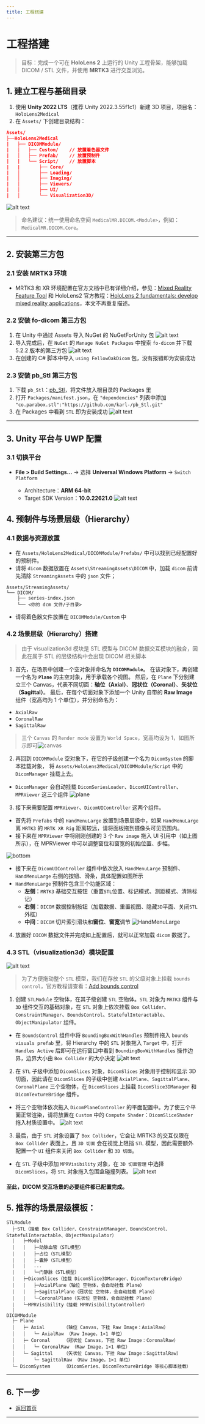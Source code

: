 ```yaml
---
title: 工程搭建
---
```

# 工程搭建

> 目标：完成一个可在 **HoloLens 2** 上运行的 Unity 工程骨架，能够加载 DICOM / STL 文件，并使用 **MRTK3** 进行交互浏览。

## 1. 建立工程与基础目录

1. 使用 **Unity 2022 LTS**（推荐 Unity 2022.3.55f1c1）新建 3D 项目，项目名：`HoloLens2Medical`
2. 在 `Assets/` 下创建目录结构：

```json
Assets/
├──HoloLens2Medical
|   ├── DICOMModule/
|   │   ├── Custom/    // 放置着色器文件
|   │   ├── Prefab/    // 放置预制件
|   |   └── Script/    // 放置脚本
|   |       ├── Core/
|   │       ├── Loading/
|   │       ├── Imaging/
|   │       ├── Viewers/
|   │       ├── UI/
|   │       └── Visualization3D/
```
![alt text](./imgs/document_structure.png)

> 命名建议：统一使用命名空间 `MedicalMR.DICOM.<Module>`，例如：`MedicalMR.DICOM.Core`。
---

## 2. 安装第三方包

### 2.1 安装 MRTK3 环境
* MRTK3 和 XR 环境配置在官方文档中已有详细介绍，参见：[Mixed Reality Feature Tool](https://learn.microsoft.com/en-us/windows/mixed-reality/develop/unity/welcome-to-mr-feature-tool) 和 HoloLens2 官方教程：[HoloLens 2 fundamentals: develop mixed reality applications](https://learn.microsoft.com/en-us/training/paths/beginner-hololens-2-tutorials/)，本文不再重复描述。

### 2.2 安装 fo-dicom 第三方包
1. 在 Unity 中通过 Assets 导入 NuGet 的 NuGetForUnity 包
![alt text](./imgs/import_packages.png)
2. 导入完成后，在 `NuGet` 的 `Manage NuGet Packages` 中搜索 `fo-dicom` 并下载 5.2.2 版本的第三方包
![alt text](./imgs/fo-dicom.png)
3. 在创建的 C# 脚本中导入 `using FellowOakDicom` 包，没有报错即为安装成功

### 2.3 安装 pb_Stl 第三方包
1. 下载 `pb_Stl`：[pb_Stl](https://github.com/karl-/pb_Stl)，将文件放入根目录的 Packages 里
2. 打开 `Packages/manifest.json`，在 `"dependencies"` 列表中添加 `"co.parabox.stl":"https://github.com/karl-/pb_Stl.git"`
3. 在 Packages 中看到 `STL` 即为安装成功
![alt text](./imgs/stl.png)
---

## 3. Unity 平台与 UWP 配置

### 3.1 切换平台

* **File > Build Settings…** → 选择 **Universal Windows Platform** → `Switch Platform`

  * Architecture：**ARM 64-bit**
  * Target SDK Version：**10.0.22621.0**
![alt text](./imgs/uwp.png)


## 4. 预制件与场景层级（Hierarchy）

### 4.1 数据与资源放置
* 在 `Assets/HoloLens2Medical/DICOMModule/Prefabs/` 中可以找到已经配置好的预制件。
* 请将 `dicom` 数据放置在 `Assets\StreamingAssets\DICOM` 中，加载 `dicom` 前请先清除 `StreamingAssets` 中的 `json` 文件；

```
Assets/StreamingAssets/
└── DICOM/
    ├── series-index.json
    └── <你的 dcm 文件/子目录>
```
* 请将着色器文件放置在 `DICOMModule/Custom` 中

### 4.2 场景层级（Hierarchy）搭建
> 由于 visualization3d 模块是 STL 模型与 DICOM 数据交互模块的融合，因此在属于 STL 的层级结构中会出现 DICOM 相关脚本

1. 首先，在场景中创建一个空对象并命名为 **`DICOMModule`**。
在该对象下，再创建一个名为 **`Plane`** 的主空对象，用于承载各个视图。
然后，在 `Plane` 下分别建立三个 Canvas，代表不同切面：**轴位（Axial）**、**冠状位（Coronal）**、**矢状位（Sagittal）**。
最后，在每个切面对象下添加一个 Unity 自带的 **Raw Image** 组件（宽高均为 1 个单位），并分别命名为：

* `AxialRaw`
* `CoronalRaw`
* `SagittalRaw`
> 三个 `Canvas` 的 `Render mode` 设置为 `World Space`，宽高均设为 1，如图所示即可![canvas](./imgs/canvas.png)


2. 再回到 `DICOMModule` 空对象下，在它的子级创建一个名为 `DicomSystem` 的脚本挂载对象，
将 `Assets/HoloLens2Medical/DICOMModule/Script` 中的 `DicomManager` 挂载上去。
* `DicomManager` 会自动挂载 `DicomSeriesLoader`、`DicomUIController`、`MPRViewer` 这三个组件
![plane](./imgs/plane.png)

3. 接下来需要配置 `MPRViewer`、`DicomUIController` 这两个组件。
* 首先将 `Prefabs` 中的 `HandMenuLarge` 放置到场景层级中，如果 `HandMenuLarge` 离 `MRTK3` 的 `MRTK XR Rig` 距离较远，请将面板拖到摄像头可见范围内。
* 接下来在 `MPRViewer` 中将刚刚创建的 3 个 `Raw image` 拖入 UI 引用中（如上图所示），在 MPRViewer 中可以调整窗位和窗宽的初始位置、步幅。

![bottom](./imgs/bottom.png)
* 接下来在 `DicomUIController` 组件中依次放入 `HandMenuLarge` 预制件、`HandMenuLarge` 右侧的按钮、滑条，具体配置如图所示
* `HandMenuLarge` 预制件包含三个功能区域：
  - **左侧**：`MRTK3` 基础交互按钮（重置`STL`位置、标记模式、测距模式、清除标记）
  - **右侧**：`DICOM` 数据控制按钮（加载数据、重置视图、隐藏`3D`平面、关闭`STL`外框）  
  - **中间**：`DICOM` 切片索引滑块和**窗位**、**窗宽**调节
![HandMenuLarge](./imgs/HandMenuLarge.png)

4. 放置好 `DICOM` 数据文件并完成如上配置后，就可以正常加载 `dicom` 数据了。

### 4.3 STL（visualization3d）模块配置
![alt text](./imgs/BoundingBoxWithHandles.png)
> 为了方便拖动整个 `STL` 模型，我们在存放 `STL` 的父级对象上挂载 `bounds control`，官方教程请查看：[Add bounds control](https://learn.microsoft.com/en-us/training/modules/get-started-with-object-interaction/5-7-exercise-manipulate-3d-objects-with-bounds-control)

1. 创建 `STLModule` 空物体，在其子级创建 `STL` 空物体。`STL` 对象为 `MRTK3` 组件与 `3D` 组件交互的基础对象，在 `STL` 对象上依次挂载 `Box Collider`、`ConstraintManager`、`BoundsControl`、`StatefulInteractable`、`ObjectManipulator` 组件。
* 在 `BoundsControl` 组件中将 `BoundingBoxWithHandles` 预制件拖入 `bounds visuals prefab` 里，将 Hierarchy 中的 `STL` 对象拖入 `Target` 中，打开 `Handles Active` 后即可在运行窗口中看到 `BoundingBoxWithHandles` 操作边界，边界大小由 `Box Collider` 的大小决定
![alt text](./imgs/BoundsControl.png)

2. 在 `STL` 子级中添加 `DicomSlices` 对象，`DicomSlices` 对象用于控制和显示 3D 切面，因此请在 `DicomSlices` 的子级中创建 `AxialPlane`、`SagittalPlane`、`CoronalPlane` 三个空物体，在 `DicomSlices` 上挂载 `DicomSlice3DManager` 和 `DicomTextureBridge` 组件。
* 将三个空物体依次拖入 `DicomPlaneController` 的平面配置中。为了使三个平面正常渲染，请将放置在 `Custom` 中的 `Compute Shader`：`DicomSliceShader` 拖入材质设置中。
![alt text](./imgs/DicomPlaneController.png)

3. 最后，由于 `STL` 对象设置了 `Box Collider`，它会让 MRTK3 的交互仅限在 `Box Collider` 表面上，且 `3D 切面` 会在视觉上阻挡 `STL` 模型，因此需要额外配置一个 `UI` 组件来关闭 `Box Collider` 和 `3D 切面`。
* 在 `STL` 子级中添加 `MPRVisibility` 对象，在 `3D 切面管理` 中选择 `DicomSlices`，将 `STL` 对象拖入包围盒碰撞列表。
![alt text](./imgs/MPRVisibility.png)

#### 至此，DICOM 交互场景的必要组件都已配置完成。

## 5. 推荐的场景层级模板：
```
STLModule
  ├─STL（挂载 Box Collider、ConstraintManager、BoundsControl、StatefulInteractable、ObjectManipulator）
  |   ├─Model
  |   |   ├─动脉血管（STL模型）
  |   |   ├─占位（STL模型）
  |   |   ├─囊肿（STL模型）
  |   |   ...
  |   |   └─门静脉（STL模型）
  |   ├─DicomSlices（挂载 DicomSlice3DManager、DicomTextureBridge）
  |   |   ├─AxialPlane（轴位 空物体，会自动挂载 Plane）
  |   |   ├─SagittalPlane（冠状位 空物体，会自动挂载 Plane）
  |   |   └─CoronalPlane（矢状位 空物体，会自动挂载 Plane）
  |   └─MPRVisibility（挂载 MPRVisibilityController）
  |
DICOMModule
  ├─ Plane
  │   ├─ Axial       （轴位 Canvas，下挂 Raw Image：AxialRaw）
  │   │   └─ AxialRaw （Raw Image，1×1 单位）
  │   ├─ Coronal     （冠状位 Canvas，下挂 Raw Image：CoronalRaw）
  │   │   └─ CoronalRaw （Raw Image，1×1 单位）
  │   └─ Sagittal    （矢状位 Canvas，下挂 Raw Image：SagittalRaw）
  │       └─ SagittalRaw （Raw Image，1×1 单位）
  └─ DicomSystem     （DicomSeries、DicomTextureBridge 等核心脚本挂载）

```
---
## 6. 下一步
* [返回首页](../README.md)
---
